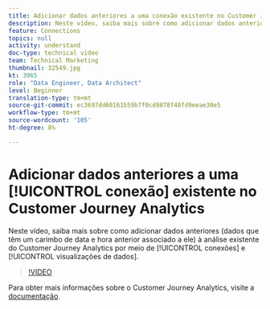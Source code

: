 ```yaml
---
title: Adicionar dados anteriores a uma conexão existente no Customer Journey Analytics
description: Neste vídeo, saiba mais sobre como adicionar dados anteriores (dados que têm um carimbo de data e hora anterior associado a ele) à análise existente do Adobe Customer Journey Analytics por meio de conexões e visualizações de dados.
feature: Connections
topics: null
activity: understand
doc-type: technical video
team: Technical Marketing
thumbnail: 32549.jpg
kt: 3965
role: "Data Engineer, Data Architect"
level: Beginner
translation-type: tm+mt
source-git-commit: ec3697dd60161b59b7f0cd9878f40fd9eeae30e5
workflow-type: tm+mt
source-wordcount: '105'
ht-degree: 8%

---
```



# Adicionar dados anteriores a uma [!UICONTROL conexão] existente no Customer Journey Analytics

Neste vídeo, saiba mais sobre como adicionar dados anteriores (dados que têm um carimbo de data e hora anterior associado a ele) à análise existente do Customer Journey Analytics por meio de [!UICONTROL conexões] e [!UICONTROL visualizações de dados].

>[!VIDEO](https://video.tv.adobe.com/v/32549/?quality=12)

Para obter mais informações sobre o Customer Journey Analytics, visite a [documentação](https://docs.adobe.com/content/help/pt-BR/analytics-platform/using/cja-landing.html).
